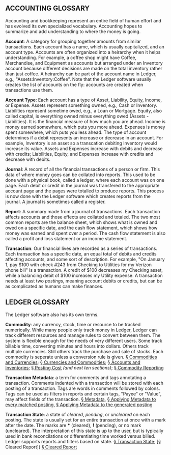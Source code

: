 ACCOUNTING GLOSSARY
---

   Accounting and bookkeeping represent an entire field of human effort and has evolved its own specialized vocabulary.  Accounting hopes to summarize and add understanding to where the money is going.

**Account**:   A category for grouping together amounts from similar transactions.  Each account has a name, which is usually capitalized, and an account type.  Accounts are often organized into a heirarchy when it helps understanding.  For example, a coffee shop might have Coffee, Merchandise, and Equipment as accounts but arranged under an Inventory account because different decisions are made on the total inventory rather than just coffee.  A heirarchy can be part of the account name in Ledger, e.g., "Assets:Inventory:Coffee".  Note that the Ledger software usually creates the list of accounts on the fly:  accounts are created when transactions use them.

**Account Type**:  Each account has a type of Asset, Liability, Equity, Income, or Expense.   Assets represent something owned, e.g., Cash or Inventory.  Liabilities represent sometime owed, e.g., a Loan or Mortgage.   Equity, also called capital, is everything owned minus everything owed (Assets - Liabilities).  It is the financial measure of how much you are ahead.   Income is money earned somewhere, which puts you more ahead.  Expenses is money spent somewhere, which puts you less ahead.  The type of account determines if a debit represents an increase or decrease in an account.  For example, Inventory is an asset so a transcation debiting Inventory would increase its value.  Assets and Expenses increase with debits and decrease with credits; Liabilities, Equity, and Expenses increase with credits and decrease with debits.

**Journal**:  A record of all the financial transactions of a person or firm.   This data of where money goes can be collated into reports.  This used to be done with a physical book, called a ledger, where each account was on one page.  Each debit or credit in the journal was transfered to the appropriate account page and the pages were totalled to produce reports.  This process is now done with the Ledger software which creates reports from the journal.  A journal is sometimes called a register.

**Report**:  A summary made from a journal of transactions.  Each transaction affects accounts and those effects are collated and totaled.  The two most common reports are the balance sheet, which shows what is owned and owed on a specific date, and the cash flow statement, which shows how money was earned and spent over a period.   The cash flow statement is also called a profit and loss statement or an income statement.

**Transaction**:  Our financial lives are recorded as a series of transactions.  Each transaction has a specific date, an equal total of debits and credits affecting accounts, and some sort of description.  For example, "On January 1, pay $100 with check #243 from Checking to Utilities for my Verizon phone bill" is a transaction.  A credit of $100 decreases my Checking asset, while a balancing debit of $100 increases my Utility expense.  A transaction needs at least two *postings*, meaning account debits or credits, but can be as complicated as humans can make finances.

LEDGER GLOSSARY
---

The Ledger software also has its own terms.

**Commodity**:  any currency, stock, time or resource to be tracked numerically.  While many people only track money in Ledger, Ledger can track different resources and manage rules to convert between them.  The system is flexible enough for the needs of very different users.   Some track billable time, converting minutes and hours into dollars.   Others track multiple currencies.   Still others track the purchase and sale of stocks.  Each commodity is seperate unless a conversion rule is given.  [&sect; Commodities and Currencies](http://www.ledger-cli.org/3.0/doc/ledger3.html#Commodities-and-Currencies); [&sect; Currencies and Commodities](http://www.ledger-cli.org/3.0/doc/ledger3.html#Currency-and-Commodities); [&sect; Accounts and Inventories](http://www.ledger-cli.org/3.0/doc/ledger3.html#Accounts-and-Inventories); [&sect; Posting Cost](http://www.ledger-cli.org/3.0/doc/ledger3.html#Posting-cost) *(and next ten sections)*; [&sect; Commodity Reporting](http://www.ledger-cli.org/3.0/doc/ledger3.html#Commodity-Reporting)

**Transaction Metadata**:  a term for comments and tags annotating a transaction.  Comments indented with a transaction will be stored with each posting of a transaction.  Tags are words in comments followed by colons.  Tags can be used as filters in reports and certain tags, "Payee" or "Value", may affect fields of the transaction.   [&sect; Metadata](http://www.ledger-cli.org/3.0/doc/ledger3.html#Metadata), [&sect; Applying Metadata to every matched posting](http://www.ledger-cli.org/3.0/doc/ledger3.html#Applying-metadata-to-every-matched-posting), [&sect; Applying Metadata to the generated posting](http://www.ledger-cli.org/3.0/doc/ledger3.html#Applying-metadata-to-the-generated-posting)

**Transaction State**: a state of *cleared*, *pending*, or *uncleared* on each posting.  The state is usually set for an entire transaction at once with a mark after the date.  The marks are **&#42;** (cleared), **!** (pending), or no mark (uncleared).  The
interpretation of this state is up to the user, but is typically used in bank reconcilations or differentiating time worked versus billed.  Ledger supports
reports and filters based on state.   [&sect; Transaction State](http://www.ledger-cli.org/3.0/doc/ledger3.html#Transaction-state); [&sect; Cleared Report](
[&sect; Cleared Report](
http://www.ledger-cli.org/3.0/doc/ledger3.html#Cleared-Report)
